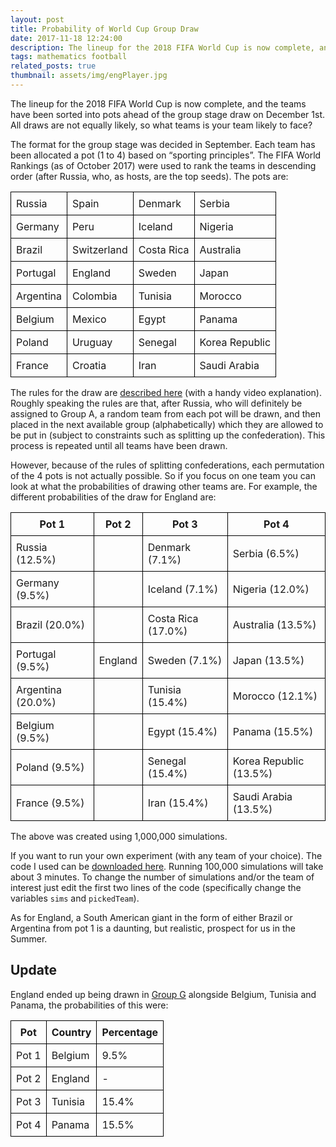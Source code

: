 ```yaml
---
layout: post
title: Probability of World Cup Group Draw
date: 2017-11-18 12:24:00
description: The lineup for the 2018 FIFA World Cup is now complete, and the teams have been sorted into pots ahead of the group stage draw on December 1st. All draws are not equally likely, so what teams is your team likely to face?
tags: mathematics football
related_posts: true
thumbnail: assets/img/engPlayer.jpg
---
```


The lineup for the 2018 FIFA World Cup is now complete, and the teams have been sorted into pots ahead of the group stage draw on December 1st. All draws are not equally likely, so what teams is your team likely to face?

The format for the group stage was decided in September. Each team has been allocated a pot (1 to 4) based on “sporting principles”. The FIFA World Rankings (as of October 2017) were used to rank the teams in descending order (after Russia, who, as hosts, are the top seeds). The pots are:

<table style="border-collapse: collapse; width: 100%;">
  <tbody>
    <tr>
      <td style="border: 1px solid black; padding: 8px;">Russia</td>
      <td style="border: 1px solid black; padding: 8px;">Spain</td>
      <td style="border: 1px solid black; padding: 8px;">Denmark</td>
      <td style="border: 1px solid black; padding: 8px;">Serbia</td>
    </tr>
    <tr>
      <td style="border: 1px solid black; padding: 8px;">Germany</td>
      <td style="border: 1px solid black; padding: 8px;">Peru</td>
      <td style="border: 1px solid black; padding: 8px;">Iceland</td>
      <td style="border: 1px solid black; padding: 8px;">Nigeria</td>
    </tr>
    <tr>
      <td style="border: 1px solid black; padding: 8px;">Brazil</td>
      <td style="border: 1px solid black; padding: 8px;">Switzerland</td>
      <td style="border: 1px solid black; padding: 8px;">Costa Rica</td>
      <td style="border: 1px solid black; padding: 8px;">Australia</td>
    </tr>
    <tr>
      <td style="border: 1px solid black; padding: 8px;">Portugal</td>
      <td style="border: 1px solid black; padding: 8px;">England</td>
      <td style="border: 1px solid black; padding: 8px;">Sweden</td>
      <td style="border: 1px solid black; padding: 8px;">Japan</td>
    </tr>
    <tr>
      <td style="border: 1px solid black; padding: 8px;">Argentina</td>
      <td style="border: 1px solid black; padding: 8px;">Colombia</td>
      <td style="border: 1px solid black; padding: 8px;">Tunisia</td>
      <td style="border: 1px solid black; padding: 8px;">Morocco</td>
    </tr>
    <tr>
      <td style="border: 1px solid black; padding: 8px;">Belgium</td>
      <td style="border: 1px solid black; padding: 8px;">Mexico</td>
      <td style="border: 1px solid black; padding: 8px;">Egypt</td>
      <td style="border: 1px solid black; padding: 8px;">Panama</td>
    </tr>
    <tr>
      <td style="border: 1px solid black; padding: 8px;">Poland</td>
      <td style="border: 1px solid black; padding: 8px;">Uruguay</td>
      <td style="border: 1px solid black; padding: 8px;">Senegal</td>
      <td style="border: 1px solid black; padding: 8px;">Korea Republic</td>
    </tr>
    <tr>
      <td style="border: 1px solid black; padding: 8px;">France</td>
      <td style="border: 1px solid black; padding: 8px;">Croatia</td>
      <td style="border: 1px solid black; padding: 8px;">Iran</td>
      <td style="border: 1px solid black; padding: 8px;">Saudi Arabia</td>
    </tr>
  </tbody>
</table>

The rules for the draw are [described here](https://en.wikipedia.org/wiki/2018_FIFA_World_Cup_seeding) (with a handy video explanation). Roughly speaking the rules are that, after Russia, who will definitely be assigned to Group A, a random team from each pot will be drawn, and then placed in the next available group (alphabetically) which they are allowed to be put in (subject to constraints such as splitting up the confederation). This process is repeated until all teams have been drawn.

However, because of the rules of splitting confederations, each permutation of the 4 pots is not actually possible. So if you focus on one team you can look at what the probabilities of drawing other teams are. For example, the different probabilities of the draw for England are:

<table style="border-collapse: collapse; width: 100%;">
  <thead>
    <tr>
      <th style="border: 1px solid black; padding: 8px;">Pot 1</th>
      <th style="border: 1px solid black; padding: 8px;">Pot 2</th>
      <th style="border: 1px solid black; padding: 8px;">Pot 3</th>
      <th style="border: 1px solid black; padding: 8px;">Pot 4</th>
    </tr>
  </thead>
  <tbody>
    <tr>
      <td style="border: 1px solid black; padding: 8px;">Russia (12.5%)</td>
      <td style="border: 1px solid black; padding: 8px;"></td>
      <td style="border: 1px solid black; padding: 8px;">Denmark (7.1%)</td>
      <td style="border: 1px solid black; padding: 8px;">Serbia (6.5%)</td>
    </tr>
    <tr>
      <td style="border: 1px solid black; padding: 8px;">Germany (9.5%)</td>
      <td style="border: 1px solid black; padding: 8px;"></td>
      <td style="border: 1px solid black; padding: 8px;">Iceland (7.1%)</td>
      <td style="border: 1px solid black; padding: 8px;">Nigeria (12.0%)</td>
    </tr>
    <tr>
      <td style="border: 1px solid black; padding: 8px;">Brazil (20.0%)</td>
      <td style="border: 1px solid black; padding: 8px;"></td>
      <td style="border: 1px solid black; padding: 8px;">Costa Rica (17.0%)</td>
      <td style="border: 1px solid black; padding: 8px;">Australia (13.5%)</td>
    </tr>
    <tr>
      <td style="border: 1px solid black; padding: 8px;">Portugal (9.5%)</td>
      <td style="border: 1px solid black; padding: 8px;">England</td>
      <td style="border: 1px solid black; padding: 8px;">Sweden (7.1%)</td>
      <td style="border: 1px solid black; padding: 8px;">Japan (13.5%)</td>
    </tr>
    <tr>
      <td style="border: 1px solid black; padding: 8px;">Argentina (20.0%)</td>
      <td style="border: 1px solid black; padding: 8px;"></td>
      <td style="border: 1px solid black; padding: 8px;">Tunisia (15.4%)</td>
      <td style="border: 1px solid black; padding: 8px;">Morocco (12.1%)</td>
    </tr>
    <tr>
      <td style="border: 1px solid black; padding: 8px;">Belgium (9.5%)</td>
      <td style="border: 1px solid black; padding: 8px;"></td>
      <td style="border: 1px solid black; padding: 8px;">Egypt (15.4%)</td>
      <td style="border: 1px solid black; padding: 8px;">Panama (15.5%)</td>
    </tr>
    <tr>
      <td style="border: 1px solid black; padding: 8px;">Poland (9.5%)</td>
      <td style="border: 1px solid black; padding: 8px;"></td>
      <td style="border: 1px solid black; padding: 8px;">Senegal (15.4%)</td>
      <td style="border: 1px solid black; padding: 8px;">Korea Republic (13.5%)</td>
    </tr>
    <tr>
      <td style="border: 1px solid black; padding: 8px;">France (9.5%)</td>
      <td style="border: 1px solid black; padding: 8px;"></td>
      <td style="border: 1px solid black; padding: 8px;">Iran (15.4%)</td>
      <td style="border: 1px solid black; padding: 8px;">Saudi Arabia (13.5%)</td>
    </tr>
  </tbody>
</table>

The above was created using 1,000,000 simulations.

If you want to run your own experiment (with any team of your choice). The code I used can be [downloaded here](/assets/code/wcDraw.py). Running 100,000 simulations will take about 3 minutes. To change the number of simulations and/or the team of interest just edit the first two lines of the code (specifically change the variables `sims` and `pickedTeam`).

As for England, a South American giant in the form of either Brazil or Argentina from pot 1 is a daunting, but realistic, prospect for us in the Summer.

## Update

England ended up being drawn in [Group G](https://en.wikipedia.org/wiki/2018_FIFA_World_Cup_Group_G) alongside Belgium, Tunisia and Panama, the probabilities of this were:

<table style="border-collapse: collapse; width: 50%;">
  <thead>
    <tr>
      <th style="border: 1px solid black; padding: 8px;">Pot</th>
      <th style="border: 1px solid black; padding: 8px;">Country</th>
      <th style="border: 1px solid black; padding: 8px;">Percentage</th>
    </tr>
  </thead>
  <tbody>
    <tr>
      <td style="border: 1px solid black; padding: 8px;">Pot 1</td>
      <td style="border: 1px solid black; padding: 8px;">Belgium</td>
      <td style="border: 1px solid black; padding: 8px;">9.5%</td>
    </tr>
    <tr>
      <td style="border: 1px solid black; padding: 8px;">Pot 2</td>
      <td style="border: 1px solid black; padding: 8px;">England</td>
      <td style="border: 1px solid black; padding: 8px;">-</td>
    </tr>
    <tr>
      <td style="border: 1px solid black; padding: 8px;">Pot 3</td>
      <td style="border: 1px solid black; padding: 8px;">Tunisia</td>
      <td style="border: 1px solid black; padding: 8px;">15.4%</td>
    </tr>
    <tr>
      <td style="border: 1px solid black; padding: 8px;">Pot 4</td>
      <td style="border: 1px solid black; padding: 8px;">Panama</td>
      <td style="border: 1px solid black; padding: 8px;">15.5%</td>
    </tr>
  </tbody>
</table>
